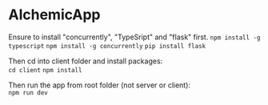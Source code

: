 # AlchemicApp

Ensure to install "concurrently", "TypeSript" and "flask" first.
`npm install -g typescript`
`npm install -g concurrently`
`pip install flask`

Then cd into client folder and install packages:<br/>
`cd client`
`npm install`

Then run the app from root folder (not server or client): <br/>
`npm run dev`

